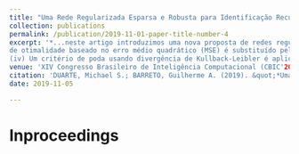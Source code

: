 ```yaml
---
title: "Uma Rede Regularizada Esparsa e Robusta para Identificação Recursiva de Sistemas Dinâmicos"
collection: publications
permalink: /publication/2019-11-01-paper-title-number-4
excerpt: '*...neste artigo introduzimos uma nova proposta de redes regularizadas no RKHS com as seguintes características. (i) O modelo preditor é atualizado para cada nova amostra de dados via aprendizado recursivo. (ii) O critério
de otimalidade baseado no erro médio quadrático (MSE) é substituído pela correntropia a fim de conferir robustez a ruído não-gaussiano. (iii) O critério de esparsificação por Novidade é usado para adicionar amostras a um dicionário de vetoressuporte.
(iv) Um critério de poda usando divergência de Kullback-Leibler é aplicado para excluir amostras do dicionário de vetores-suporte tornando-o capaz de rastrear um sistema variante no tempo.*'
venue: 'XIV Congresso Brasileiro de Inteligência Computacional (CBIC'2019), 2019, Belém'
citation: 'DUARTE, Michael S.; BARRETO, Guilherme A. (2019). &quot;*Uma Rede Regularizada Esparsa e Robusta para Identificação Recursiva de Sistemas Dinâmicos*.&quot; <i>XIV Congresso Brasileiro de Inteligência Computacional (CBIC'2019)</i>.'
date: 2019-11-05

---
```

# Inproceedings
